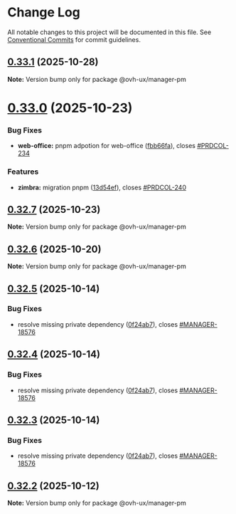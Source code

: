 # Change Log

All notable changes to this project will be documented in this file.
See [Conventional Commits](https://conventionalcommits.org) for commit guidelines.

## [0.33.1](https://github.com/ovh/manager/compare/@ovh-ux/manager-pm@0.33.0...@ovh-ux/manager-pm@0.33.1) (2025-10-28)

**Note:** Version bump only for package @ovh-ux/manager-pm





# [0.33.0](https://github.com/ovh/manager/compare/@ovh-ux/manager-pm@0.32.7...@ovh-ux/manager-pm@0.33.0) (2025-10-23)


### Bug Fixes

* **web-office:** pnpm adpotion for web-office ([fbb66fa](https://github.com/ovh/manager/commit/fbb66fa89e435d44b6dddb3dd1fe42de6c7b54d7)), closes [#PRDCOL-234](https://github.com/ovh/manager/issues/PRDCOL-234)


### Features

* **zimbra:** migration pnpm ([13d54ef](https://github.com/ovh/manager/commit/13d54ef2f531fd7c1ed018722ddc25d9c40fa637)), closes [#PRDCOL-240](https://github.com/ovh/manager/issues/PRDCOL-240)





## [0.32.7](https://github.com/ovh/manager/compare/@ovh-ux/manager-pm@0.32.6...@ovh-ux/manager-pm@0.32.7) (2025-10-23)

**Note:** Version bump only for package @ovh-ux/manager-pm





## [0.32.6](https://github.com/ovh/manager/compare/@ovh-ux/manager-pm@0.32.5...@ovh-ux/manager-pm@0.32.6) (2025-10-20)

**Note:** Version bump only for package @ovh-ux/manager-pm





## [0.32.5](https://github.com/ovh/manager/compare/@ovh-ux/manager-pm@0.32.4...@ovh-ux/manager-pm@0.32.5) (2025-10-14)


### Bug Fixes

* resolve missing private dependency ([0f24ab7](https://github.com/ovh/manager/commit/0f24ab7ae592baa0deda5a70b85350173ddbd38b)), closes [#MANAGER-18576](https://github.com/ovh/manager/issues/MANAGER-18576)





## [0.32.4](https://github.com/ovh/manager/compare/@ovh-ux/manager-pm@0.32.3...@ovh-ux/manager-pm@0.32.4) (2025-10-14)


### Bug Fixes

* resolve missing private dependency ([0f24ab7](https://github.com/ovh/manager/commit/0f24ab7ae592baa0deda5a70b85350173ddbd38b)), closes [#MANAGER-18576](https://github.com/ovh/manager/issues/MANAGER-18576)





## [0.32.3](https://github.com/ovh/manager/compare/@ovh-ux/manager-pm@0.32.2...@ovh-ux/manager-pm@0.32.3) (2025-10-14)


### Bug Fixes

* resolve missing private dependency ([0f24ab7](https://github.com/ovh/manager/commit/0f24ab7ae592baa0deda5a70b85350173ddbd38b)), closes [#MANAGER-18576](https://github.com/ovh/manager/issues/MANAGER-18576)





## [0.32.2](https://github.com/ovh/manager/compare/@ovh-ux/manager-pm@0.32.1...@ovh-ux/manager-pm@0.32.2) (2025-10-12)

**Note:** Version bump only for package @ovh-ux/manager-pm
